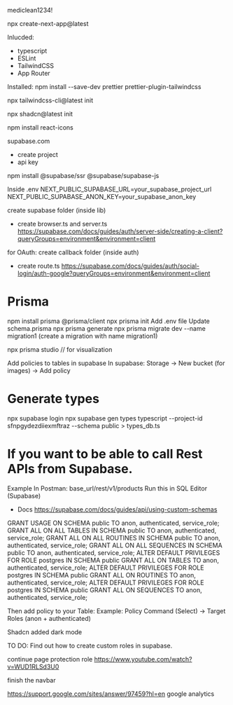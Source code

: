 mediclean1234!

npx create-next-app@latest

Inlucded:

- typescript
- ESLint
- TailwindCSS
- App Router

Installed:
npm install --save-dev prettier prettier-plugin-tailwindcss

npx tailwindcss-cli@latest init

npx shadcn@latest init

npm install react-icons

supabase.com

- create project
- api key

npm install @supabase/ssr @supabase/supabase-js

Inside .env
NEXT_PUBLIC_SUPABASE_URL=your_supabase_project_url
NEXT_PUBLIC_SUPABASE_ANON_KEY=your_supabase_anon_key

create supabase folder (inside lib)

- create browser.ts and server.ts
  https://supabase.com/docs/guides/auth/server-side/creating-a-client?queryGroups=environment&environment=client

for OAuth:
create callback folder (inside auth)

- create route.ts
  https://supabase.com/docs/guides/auth/social-login/auth-google?queryGroups=environment&environment=client

# Prisma

npm install prisma @prisma/client
npx prisma init
Add .env file
Update schema.prisma
npx prisma generate
npx prisma migrate dev --name migration1 (create a migration with name migration1)

npx prisma studio // for visualization

Add policies to tables in supabase
In supabase: Storage -> New bucket (for images) -> Add policy

# Generate types

npx supabase login
npx supabase gen types typescript --project-id sfnpgydezdiiexmftraz --schema public > types_db.ts

# If you want to be able to call Rest APIs from Supabase.

Example In Postman: base_url/rest/v1/products
Run this in SQL Editor (Supabase)

- Docs https://supabase.com/docs/guides/api/using-custom-schemas

GRANT USAGE ON SCHEMA public TO anon, authenticated, service_role;
GRANT ALL ON ALL TABLES IN SCHEMA public TO anon, authenticated, service_role;
GRANT ALL ON ALL ROUTINES IN SCHEMA public TO anon, authenticated, service_role;
GRANT ALL ON ALL SEQUENCES IN SCHEMA public TO anon, authenticated, service_role;
ALTER DEFAULT PRIVILEGES FOR ROLE postgres IN SCHEMA public GRANT ALL ON TABLES TO anon, authenticated, service_role;
ALTER DEFAULT PRIVILEGES FOR ROLE postgres IN SCHEMA public GRANT ALL ON ROUTINES TO anon, authenticated, service_role;
ALTER DEFAULT PRIVILEGES FOR ROLE postgres IN SCHEMA public GRANT ALL ON SEQUENCES TO anon, authenticated, service_role;

Then add policy to your Table:
Example: Policy Command (Select) -> Target Roles (anon + authenticated)

<!-- # Trying DaisyUI
npm install daisyui
comment out :root and .dark inside global.css -->

Shadcn added dark mode

TO DO:
Find out how to create custom roles in supabase.

continue page protection role
https://www.youtube.com/watch?v=WUD1RLSd3U0

finish the navbar

https://support.google.com/sites/answer/97459?hl=en
google analytics
